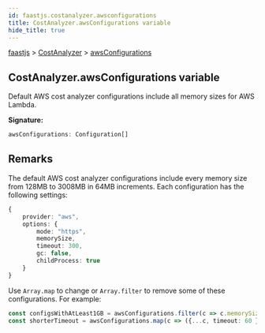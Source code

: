 ```yaml
---
id: faastjs.costanalyzer.awsconfigurations
title: CostAnalyzer.awsConfigurations variable
hide_title: true
---
```

[faastjs](./faastjs.md) &gt; [CostAnalyzer](./faastjs.costanalyzer.md) &gt; [awsConfigurations](./faastjs.costanalyzer.awsconfigurations.md)

## CostAnalyzer.awsConfigurations variable

Default AWS cost analyzer configurations include all memory sizes for AWS Lambda.

<b>Signature:</b>

```typescript
awsConfigurations: Configuration[]
```

## Remarks

The default AWS cost analyzer configurations include every memory size from 128MB to 3008MB in 64MB increments. Each configuration has the following settings:

```typescript
{
    provider: "aws",
    options: {
        mode: "https",
        memorySize,
        timeout: 300,
        gc: false,
        childProcess: true
    }
}

```
Use `Array.map` to change or `Array.filter` to remove some of these configurations. For example:

```typescript
const configsWithAtLeast1GB = awsConfigurations.filter(c => c.memorySize > 1024)
const shorterTimeout = awsConfigurations.map(c => ({...c, timeout: 60 }));

```
